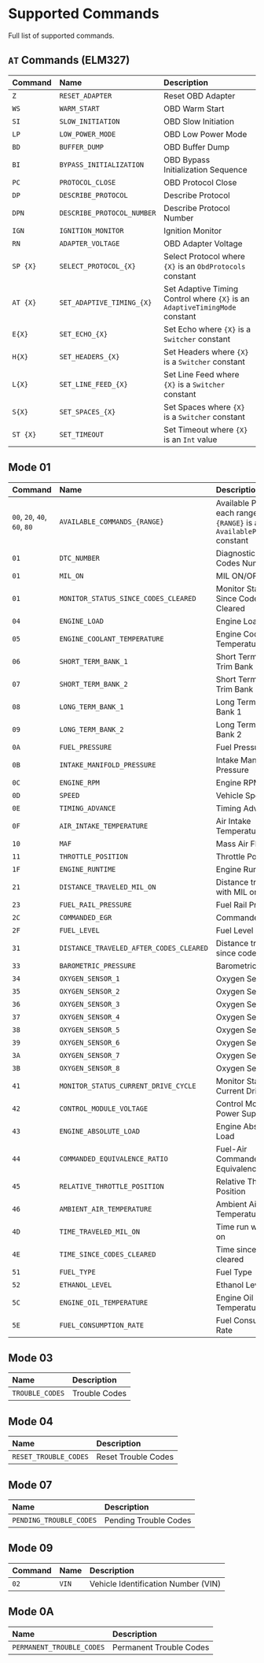 # Supported Commands

Full list of supported commands.

## `AT` Commands (ELM327)
| Command | Name | Description |
| :- | :- | :-|
| `Z` | `RESET_ADAPTER` | Reset OBD Adapter |
| `WS` | `WARM_START` | OBD Warm Start |
| `SI` | `SLOW_INITIATION` | OBD Slow Initiation |
| `LP` | `LOW_POWER_MODE` | OBD Low Power Mode |
| `BD` | `BUFFER_DUMP` | OBD Buffer Dump |
| `BI` | `BYPASS_INITIALIZATION` | OBD Bypass Initialization Sequence |
| `PC` | `PROTOCOL_CLOSE` | OBD Protocol Close |
| `DP` | `DESCRIBE_PROTOCOL` | Describe Protocol |
| `DPN` | `DESCRIBE_PROTOCOL_NUMBER` | Describe Protocol Number |
| `IGN` | `IGNITION_MONITOR` | Ignition Monitor |
| `RN` | `ADAPTER_VOLTAGE` | OBD Adapter Voltage |
| `SP {X}` | `SELECT_PROTOCOL_{X}` | Select Protocol where `{X}` is an `ObdProtocols` constant |
| `AT {X}` | `SET_ADAPTIVE_TIMING_{X}` | Set Adaptive Timing Control where `{X}` is an `AdaptiveTimingMode` constant |
| `E{X}` | `SET_ECHO_{X}` | Set Echo where `{X}` is a `Switcher` constant |
| `H{X}` | `SET_HEADERS_{X}` | Set Headers where `{X}` is a `Switcher` constant |
| `L{X}` | `SET_LINE_FEED_{X}` | Set Line Feed where `{X}` is a `Switcher` constant |
| `S{X}` | `SET_SPACES_{X}` | Set Spaces where `{X}` is a `Switcher` constant |
| `ST {X}` | `SET_TIMEOUT` | Set Timeout where `{X}` is an `Int` value |

## Mode 01
| Command | Name | Description |
| -- | :- | :-|
| `00`, `20`, `40`, `60`, `80` | `AVAILABLE_COMMANDS_{RANGE}` | Available PIDs for each range, where `{RANGE}` is an `AvailablePIDsRanges` constant |
| `01` | `DTC_NUMBER` | Diagnostic Trouble Codes Number |
| `01` | `MIL_ON` | MIL ON/OFF |
| `01` | `MONITOR_STATUS_SINCE_CODES_CLEARED` | Monitor Status Since Codes Cleared |
| `04` | `ENGINE_LOAD` | Engine Load |
| `05` | `ENGINE_COOLANT_TEMPERATURE` | Engine Coolant Temperature |
| `06` | `SHORT_TERM_BANK_1` | Short Term Fuel Trim Bank 1 |
| `07` | `SHORT_TERM_BANK_2` | Short Term Fuel Trim Bank 2 |
| `08` | `LONG_TERM_BANK_1` | Long Term Fuel Trim Bank 1 |
| `09` | `LONG_TERM_BANK_2` | Long Term Fuel Trim Bank 2 |
| `0A` | `FUEL_PRESSURE` | Fuel Pressure |
| `0B` | `INTAKE_MANIFOLD_PRESSURE` | Intake Manifold Pressure |
| `0C` | `ENGINE_RPM` | Engine RPM |
| `0D` | `SPEED` | Vehicle Speed |
| `0E` | `TIMING_ADVANCE` | Timing Advance |
| `0F` | `AIR_INTAKE_TEMPERATURE` | Air Intake Temperature |
| `10` | `MAF` | Mass Air Flow |
| `11` | `THROTTLE_POSITION` | Throttle Position |
| `1F` | `ENGINE_RUNTIME` | Engine Runtime |
| `21` | `DISTANCE_TRAVELED_MIL_ON` | Distance traveled with MIL on |
| `23` | `FUEL_RAIL_PRESSURE` | Fuel Rail Pressure |
| `2C` | `COMMANDED_EGR` | Commanded EGR |
| `2F` | `FUEL_LEVEL` | Fuel Level |
| `31` | `DISTANCE_TRAVELED_AFTER_CODES_CLEARED` | Distance traveled since codes cleared |
| `33` | `BAROMETRIC_PRESSURE` | Barometric Pressure |
| `34` | `OXYGEN_SENSOR_1` | Oxygen Sensor 1 |
| `35` | `OXYGEN_SENSOR_2` | Oxygen Sensor 2 |
| `36` | `OXYGEN_SENSOR_3` | Oxygen Sensor 3 |
| `37` | `OXYGEN_SENSOR_4` | Oxygen Sensor 4 |
| `38` | `OXYGEN_SENSOR_5` | Oxygen Sensor 5 |
| `39` | `OXYGEN_SENSOR_6` | Oxygen Sensor 6 |
| `3A` | `OXYGEN_SENSOR_7` | Oxygen Sensor 7 |
| `3B` | `OXYGEN_SENSOR_8` | Oxygen Sensor 8 |
| `41` | `MONITOR_STATUS_CURRENT_DRIVE_CYCLE` | Monitor Status Current Drive Cycle |
| `42` | `CONTROL_MODULE_VOLTAGE` | Control Module Power Supply |
| `43` | `ENGINE_ABSOLUTE_LOAD` | Engine Absolute Load |
| `44` | `COMMANDED_EQUIVALENCE_RATIO` | Fuel-Air Commanded Equivalence Ratio |
| `45` | `RELATIVE_THROTTLE_POSITION` | Relative Throttle Position |
| `46` | `AMBIENT_AIR_TEMPERATURE` | Ambient Air Temperature |
| `4D` | `TIME_TRAVELED_MIL_ON` | Time run with MIL on |
| `4E` | `TIME_SINCE_CODES_CLEARED` | Time since codes cleared |
| `51` | `FUEL_TYPE` | Fuel Type |
| `52` | `ETHANOL_LEVEL` | Ethanol Level |
| `5C` | `ENGINE_OIL_TEMPERATURE` | Engine Oil Temperature |
| `5E` | `FUEL_CONSUMPTION_RATE` | Fuel Consumption Rate |


## Mode 03

| Name | Description |
| :- | :- |
| `TROUBLE_CODES` | Trouble Codes |


## Mode 04

| Name | Description |
| :- | :- |
| `RESET_TROUBLE_CODES` | Reset Trouble Codes |


## Mode 07

| Name | Description |
| :- | :- |
| `PENDING_TROUBLE_CODES` | Pending Trouble Codes |


## Mode 09

| Command | Name | Description |
| :- | :- | :-|
| `02` | `VIN` | Vehicle Identification Number (VIN) |


## Mode 0A

| Name | Description |
| :- | :- |
| `PERMANENT_TROUBLE_CODES` | Permanent Trouble Codes |
